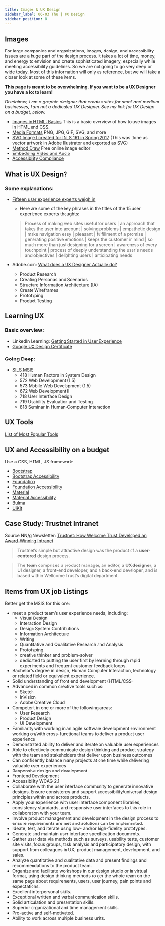 ```yaml
---
title: Images & UX Design
sidebar_label: 06-03 Thu | UX Design
sidebar_position: 8
---
```


## Images

For large companies and organizations, images, design, and accessibility issues are a huge part of the design process. It takes a lot of time, money, and energy to envision and create sophisticated imagery, especially while meeting accessibility guidelines. So we are not going to go very deep or wide today. Most of this information will only as reference, but we will take a closer look at some of these items. 

**This page is meant to be overwhelming. If you want to be a UX Designer you have a lot to learn!**

*Disclaimer, I am a graphic designer that creates sites for small and medium businesses, I am not a dedicated UX Designer. See my link for UX Design on a budget, below.*

* [Images in HTML: Basics](https://developer.mozilla.org/en-US/docs/Learn/HTML/Multimedia_and_embedding/Images_in_HTML) This is a basic overview of how to use images in HTML and CSS.
* [Media Formats](https://developer.mozilla.org/en-US/docs/Web/Media/Formats/Image_types) PNG, JPG, GIF, SVG, and more
* [SVG Image I created for INLS 161 in Spring 2017](https://ils.unc.edu/courses/2017_spring/inls161_002/site/assets/files/1/overview.svg) (This was done as vector artwork in Adobe Illustrator and exported as SVG)
* [Method Draw](https://editor.method.ac/) Free online image editor
* [Embedding Video and Audio](https://developer.mozilla.org/en-US/docs/Learn/HTML/Multimedia_and_embedding/Video_and_audio_content)
* [Accessibility Compliance](https://www.searchenginejournal.com/website-accessibility-compliance/374878/)

## What is UX Design?

### Some explanations:
* [Fifteen user experience experts weigh in](https://www.usertesting.com/blog/what-is-ux-design-15-user-experience-experts-weigh-in)
    * Here are some of the key phrases in the titles of the 15 user experience experts thoughts:

    >Process of making web sites useful for users | an approach that takes the user into account | solving problems | empathetic design | make navigation easy | pleasant | fulfillment of a promise | generating positive emotions | keeps the customer in mind | so much more than just designing for a screen | awareness of every touchpoint | process of deeply understanding the user's needs and objectives | delighting users | anticipating needs

* Adobe.com: [What does a UX Designer Actually do?](https://blog.adobe.com/en/publish/2017/08/25/what-does-a-ux-designer-actually-do.html#gs.2du7yn)
    * Product Research
    * Creating Personas and Scenarios
    * Structure Information Architecture (IA)
    * Create Wireframes
    * Prototyping
    * Product Testing

## Learning UX

### Basic overview:

* LinkedIn Learning: [Getting Started in User Experience](https://www.linkedin.com/learning/getting-started-in-user-experience/choosing-a-career-in-ux?u=42563596)
* [Google UX Design Certificate](https://grow.google/uxdesign/#?modal_active=none)

### Going Deep:

* [SILS MSIS](https://sils.unc.edu/programs/graduate/msis/specializations)
    * 418 Human Factors in System Design
    * 572 Web Development (1.5)
    * 573 Mobile Web Development (1.5)
    * 672 Web Development II
    * 718 User Interface Design
    * 719 Usability Evaluation and Testing
    * 818 Seminar in Human-Computer Interaction

## UX Tools

[List of Most Popular Tools](https://uxtools.co/tools/design)

## UX and Accessibility on a budget

Use a CSS, HTML, JS framework:

* [Bootstrap](https://getbootstrap.com/)
* [Bootstrap Accessibility](https://getbootstrap.com/docs/4.0/getting-started/accessibility/)
* [Foundation](https://get.foundation/)
* [Foundation Accessibility](hhttps://get.foundation/sites/docs/accessibility.html)
* [Material](https://material.io/design)
* [Material Accessibility](https://material.io/design/usability/accessibility.html)
* [Bulma](https://bulma.io/)
* [UiKit](https://getuikit.com/)

## Case Study: Trustnet Intranet
Source NN/g Newsletter: [Trustnet: How Welcome Trust Developed an Award-Winning Intranet](https://www.nngroup.com/articles/wellcome-trust-intranet/?utm_source=Alertbox&utm_campaign=eac7191d6c-EMAIL_CAMPAIGN_2020_11_12_08_52_COPY_01&utm_medium=email&utm_term=0_7f29a2b335-eac7191d6c-40301781)

>Trustnet’s simple but attractive design was the product of a **user-centered** design process.

>The **team** comprises a product manager, an editor, a **UX designer**, a UI designer, a front-end developer, and a back-end developer, and is based within Wellcome Trust’s digital department.

## Items from UX job Listings

Better get the MSIS for this one:

* meet a product team’s user experience needs, including: 
    * Visual Design
    * Interaction Design
    * Design System Contributions
    * Information Architecture
    * Writing
    * Quantitative and Qualitative Research and Analysis
    * Prototyping. 
    * creative thinker and problem-solver
    * dedicated to putting the user first by learning through rapid experiments and frequent customer feedback loops.
* Bachelor's degree in design, Human Computer Interaction, technology or related field or equivalent experience.
* Solid understanding of front end development (HTML/CSS)
* Advanced in common creative tools such as: 
    * Sketch
    * InVision
    * Adobe Creative Cloud
* Competent in one or more of the following areas: 
    * User Research
    * Product Design
    * UI Development
* Familiarity with working in an agile software development environment working on/with cross-functional teams to deliver a product user experience
* Demonstrated ability to deliver and iterate on valuable user experiences
* Able to effectively communicate design thinking and product strategy with the team and stakeholders that deliver upon business outcomes
* Can confidently balance many projects at one time while delivering valuable user experiences
* Responsive design and development
* Frontend Development
* Accessibility WCAG 2.1
* Collaborate with the user interface community to generate innovative designs.
Ensure consistency and support accessibility/universal design principles within and across products.
* Apply your experience with user interface component libraries, consistency standards, and responsive user interfaces to this role in collaboration with your team.
* Involve product management and development in the design process to ensure requirements are met and solutions can be implemented.
* Ideate, test, and iterate using low- and/or high-fidelity prototypes.
* Generate and maintain user interface specification documents.
* Gather user data via methods such as surveys, usability tests, customer site visits, focus groups, task analysis and participatory design, with support from colleagues in UX, product management, development, and sales.
* Analyze quantitative and qualitative data and present findings and recommendations to the product team.
* Organize and facilitate workshops in our design studio or in virtual format, using design thinking methods to get the whole team on the same page about requirements, users, user journey, pain points and expectations. 
* Excellent interpersonal skills.
* Exceptional written and verbal communication skills.
* Solid articulation and presentation skills.
* Superior organizational and time management skills.
* Pro-active and self-motivated.
* Ability to work across multiple business units. 